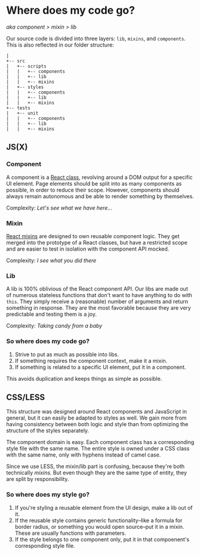 Where does my code go?
======
_aka component > mixin > lib_


Our source code is divided into three layers: `lib`, `mixins`, and 
`components`. This is also reflected in our folder structure:

```
|
+-- src
|   +-- scripts
|   |   +-- components
|   |   +-- lib
|   |   +-- mixins
|   +-- styles
|   |   +-- components
|   |   +-- lib
|   |   +-- mixins
+-- tests
|   +-- unit
|   |   +-- components
|   |   +-- lib
|   |   +-- mixins
```

## JS(X)

### Component

A component is a 
[React class](http://facebook.github.io/react/docs/top-level-api.html#react.createclass), 
revolving around a DOM output for a specific UI element. Page elements should
be split into as many components as possible, in order to reduce their scope. 
However, components should always remain autonomous and be able to render 
something by themselves.

Complexity: _Let's see what we have here..._

### Mixin

[React mixins](http://facebook.github.io/react/docs/reusable-components.html#mixins)
are designed to own reusable component logic. They get merged into the
prototype of a React classes, but have a restricted scope and are easier to
test in isolation with the component API mocked.

Complexity: _I see what you did there_

### Lib

A lib is 100% oblivious of the React component API. Our libs are made out of
numerous stateless functions that don't want to have anything to do with 
`this`. They simply receive a (reasonable) number of arguments and return
something in response. They are the most favorable because they are very 
predictable and testing them is a joy.

Complexity: _Taking candy from a baby_

### So where does my code go?

1. Strive to put as much as possible into libs.
2. If something requires the component context, make it a mixin.
3. If something is related to a specific UI element, put it in a component.

This avoids duplication and keeps things as simple as possible.

## CSS/LESS

This structure was designed around React components and JavaScript in general, 
but it can easily be adapted to styles as well. We gain more from having 
consistency between both logic and style than from optimizing the structure of 
the styles separately.

The component domain is easy. Each component class has a corresponding style
file with the same name. The entire style is owned under a CSS class with the
same name, only with hyphens instead of camel case.

Since we use LESS, the mixin/lib part is confusing, because they're both
technically _mixins._ But even though they are the same type of entity, they 
are split by responsibility.

### So where does my style go?

1. If you're styling a reusable element from the UI design, make a lib out of it.
2. If the reusable style contains generic functionality–like a formula for border radius, or something you would open source–put it in a mixin. These are usually functions with parameters.
3. If the style belongs to one component only, put it in that compoenent's corresponding style file.
